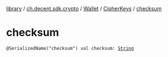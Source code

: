 [library](../../../index.md) / [ch.decent.sdk.crypto](../../index.md) / [Wallet](../index.md) / [CipherKeys](index.md) / [checksum](./checksum.md)

# checksum

`@SerializedName("checksum") val checksum: `[`String`](https://kotlinlang.org/api/latest/jvm/stdlib/kotlin/-string/index.html)